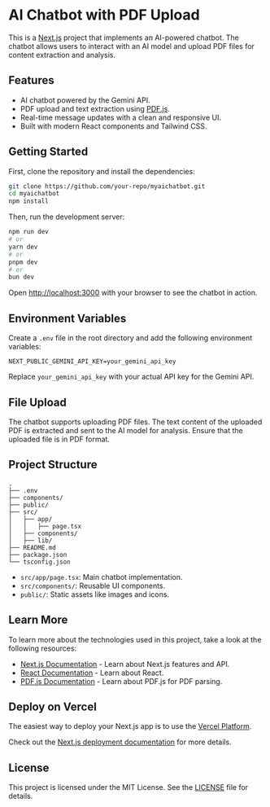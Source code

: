 # AI Chatbot with PDF Upload

This is a [Next.js](https://nextjs.org) project that implements an AI-powered chatbot. The chatbot allows users to interact with an AI model and upload PDF files for content extraction and analysis.

## Features

- AI chatbot powered by the Gemini API.
- PDF upload and text extraction using [PDF.js](https://mozilla.github.io/pdf.js/).
- Real-time message updates with a clean and responsive UI.
- Built with modern React components and Tailwind CSS.

## Getting Started

First, clone the repository and install the dependencies:

```bash
git clone https://github.com/your-repo/myaichatbot.git
cd myaichatbot
npm install
```

Then, run the development server:

```bash
npm run dev
# or
yarn dev
# or
pnpm dev
# or
bun dev
```

Open [http://localhost:3000](http://localhost:3000) with your browser to see the chatbot in action.

## Environment Variables

Create a `.env` file in the root directory and add the following environment variables:

```env
NEXT_PUBLIC_GEMINI_API_KEY=your_gemini_api_key
```

Replace `your_gemini_api_key` with your actual API key for the Gemini API.

## File Upload

The chatbot supports uploading PDF files. The text content of the uploaded PDF is extracted and sent to the AI model for analysis. Ensure that the uploaded file is in PDF format.

## Project Structure

```
.
├── .env
├── components/
├── public/
├── src/
│   ├── app/
│   │   ├── page.tsx
│   ├── components/
│   ├── lib/
├── README.md
├── package.json
└── tsconfig.json
```

- `src/app/page.tsx`: Main chatbot implementation.
- `src/components/`: Reusable UI components.
- `public/`: Static assets like images and icons.

## Learn More

To learn more about the technologies used in this project, take a look at the following resources:

- [Next.js Documentation](https://nextjs.org/docs) - Learn about Next.js features and API.
- [React Documentation](https://reactjs.org/docs/getting-started.html) - Learn about React.
- [PDF.js Documentation](https://mozilla.github.io/pdf.js/) - Learn about PDF.js for PDF parsing.

## Deploy on Vercel

The easiest way to deploy your Next.js app is to use the [Vercel Platform](https://vercel.com/new?utm_medium=default-template&filter=next.js&utm_source=create-next-app&utm_campaign=create-next-app-readme).

Check out the [Next.js deployment documentation](https://nextjs.org/docs/app/building-your-application/deploying) for more details.

## License

This project is licensed under the MIT License. See the [LICENSE](LICENSE) file for details.
